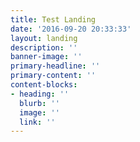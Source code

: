 ```yaml
---
title: Test Landing
date: '2016-09-20 20:33:33'
layout: landing
description: ''
banner-image: ''
primary-headline: ''
primary-content: ''
content-blocks:
- heading: ''
  blurb: ''
  image: ''
  link: ''
---
```

